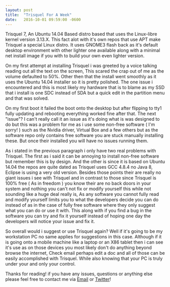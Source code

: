 ```yaml
---
layout: post
title:  "Trisquel For A Week"
date:   2016-10-01 09:59:00 -0600
---
```

Trisquel 7, An Ubuntu 14.04 Based distro based that uses the Linux-libre kernel version 3.13.X. This fact alot with it's own repos that use APT make Trisquel a special Linux distro. It uses GNOME3 flash back as it's default desktop environment with other lighter one available along with a minimal net install image if you with to build your own even lighter version. 

On my first attempt at installing Trisquel i was greeted by a voice talking reading out all the text on the screen, This scared the crap out of me as the volume defaulted to 50%. Other then that the install went smoothly as it uses the Ubuntu 14.04 installer so it is pretty polished. The one issue i encountered and this is most likely my hardware that is to blame as my SSD that i install is one SDC instead of SDA but a quick edit in the partition menu and that was solved.

On my first boot it failed the boot onto the desktop but after flipping to tty1 fully updating and rebooting everything worked fine after that. The next "issue"? I can't really call it an issue as it's doing what is was designed to do but this was a problem for me as i use some non-free software ( I'm sorry! ) such as the Nvidia driver, Virtual Box and a few others but as the software repo only contains free software you are stuck manually installing these. But once their installed you will have no issues running them.

As i stated in the previous paragraph i only have two real problems with Trisquel. The first as i said it can be annoying to install non-free software but remember this is by design. And the other is since it is based on Ubuntu 14.04 the repos are quite dated as Trisquel uses GCC 4.8.4 no Java 8, Eclipse is using a very old version. Besides those points their are really no giant issues i see with Trisquel and in contrast to those since Trisquel is 100% free ( As in freedom ) you know their are no back doors in your system and nothing you can't not fix or modify yourself this while not sounding like a huge deal really is, As any software you cannot fully read and modify yourself limits you to what the developers decide you can do instead of as in the case of fully free software where they only suggest what you can do or use it with. This along with if you find a bug in the software you can try and fix it yourself instead of hoping one day the developers will notice your issue and fix it.

So overall would i suggest or use Trisquel again? Well if it's going to be my workstation PC no same applies for suggestions in this case. Although if it is going onto a mobile machine like a laptop or an X86 tablet then i can see it's use as on those devices you most likely don't do anything beyond browse the internet, Check email perhaps edit a doc and all of those can be easily accomplished with Trisquel. While also knowing that your PC is truly under your and only your control. 

Thanks for reading! if you have any issues, questions or anything else please feel free to contact me via [Email](mailto:blog@boops.me) or [Twitter](https://twitter.com/Sir_Boops)!
